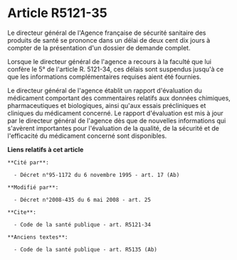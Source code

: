 # Article R5121-35

Le directeur général de l'Agence française de sécurité sanitaire des produits de santé se prononce dans un délai de deux cent
dix jours à compter de la présentation d'un dossier de demande complet. 

Lorsque le directeur général de l'agence a recours à la faculté que lui confère le 5° de l'article R. 5121-34, ces délais
sont suspendus jusqu'à ce que les informations complémentaires requises aient été fournies. 

Le directeur général de l'agence établit un rapport d'évaluation du médicament comportant des commentaires relatifs aux
données chimiques, pharmaceutiques et biologiques, ainsi qu'aux essais précliniques et cliniques du médicament concerné. Le
rapport d'évaluation est mis à jour par le directeur général de l'agence dès que de nouvelles informations qui s'avèrent
importantes pour l'évaluation de la qualité, de la sécurité et de l'efficacité du médicament concerné sont disponibles.

**Liens relatifs à cet article**

	**Cité par**:

	  - Décret n°95-1172 du 6 novembre 1995 - art. 17 (Ab)

	**Modifié par**:

	  - Décret n°2008-435 du 6 mai 2008 - art. 25

	**Cite**:

	  - Code de la santé publique - art. R5121-34

	**Anciens textes**:

	  - Code de la santé publique - art. R5135 (Ab)
